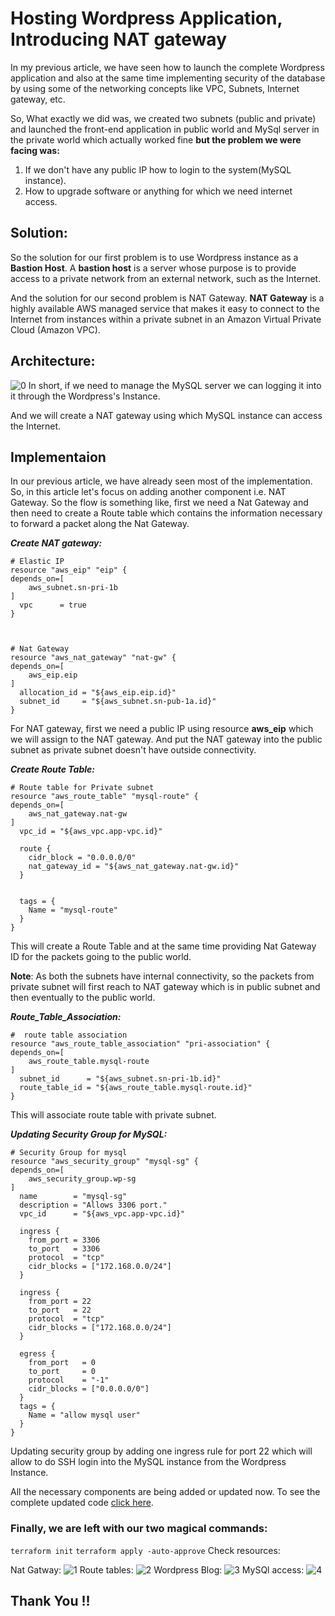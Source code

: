 # Hosting Wordpress Application, Introducing NAT gateway
In my previous article, we have seen how to launch the complete Wordpress application and also at the same time implementing security of the database by using some of the networking concepts like VPC, Subnets, Internet gateway, etc.

So, What exactly we did was, we created two subnets (public and private) and launched the front-end application in public world and MySql server in the private world which actually worked fine **but the problem we were facing was:**

1. If we don't have any public IP how to login to the system(MySQL instance).
2. How to upgrade software or anything for which we need internet access.
## Solution:
So the solution for our first problem is to use Wordpress instance as a **Bastion Host**. A **bastion host** is a server whose purpose is to provide access to a private network from an external network, such as the Internet.

And the solution for our second problem is NAT Gateway. **NAT Gateway** is a highly available AWS managed service that makes it easy to connect to the Internet from instances within a private subnet in an Amazon Virtual Private Cloud (Amazon VPC).

## Architecture:
![0](https://raw.githubusercontent.com/mohitagal98/hybrid-proj4/master/photos/vpc-ec2-diagram.png)
In short, if we need to manage the MySQL server we can logging it into it through the Wordpress's Instance.

And we will create a NAT gateway using which MySQL instance can access the Internet.
## Implementaion
In our previous article, we have already seen most of the implementation. So, in this article let's focus on adding another component i.e. NAT Gateway. So the flow is something like, first we need a Nat Gateway and then need to create a Route table which contains the information necessary to forward a packet along the Nat Gateway.

**_Create NAT gateway:_**
```
# Elastic IP
resource "aws_eip" "eip" {
depends_on=[
	aws_subnet.sn-pri-1b
]
  vpc      = true
}



# Nat Gateway
resource "aws_nat_gateway" "nat-gw" {
depends_on=[
	aws_eip.eip
]
  allocation_id = "${aws_eip.eip.id}"
  subnet_id     = "${aws_subnet.sn-pub-1a.id}"
}
```

For NAT gateway, first we need a public IP using resource **aws_eip** which we will assign to the NAT gateway. And put the NAT gateway into the public subnet as private subnet doesn't have outside connectivity.

**_Create Route Table:_**
```
# Route table for Private subnet
resource "aws_route_table" "mysql-route" {
depends_on=[
	aws_nat_gateway.nat-gw
]
  vpc_id = "${aws_vpc.app-vpc.id}"

  route {
    cidr_block = "0.0.0.0/0"
    nat_gateway_id = "${aws_nat_gateway.nat-gw.id}"
  }


  tags = {
    Name = "mysql-route"
  }
}
```
This will create a Route Table and at the same time providing Nat Gateway ID for the packets going to the public world. 

**Note**: As both the subnets have internal connectivity, so the packets from private subnet will first reach to NAT gateway which is in public subnet and then eventually to the public world.

**_Route_Table_Association:_**
```
#  route table association
resource "aws_route_table_association" "pri-association" {
depends_on=[
	aws_route_table.mysql-route
]
  subnet_id      = "${aws_subnet.sn-pri-1b.id}"
  route_table_id = "${aws_route_table.mysql-route.id}"
}
```

This will associate route table with private subnet.

**_Updating Security Group for MySQL:_**
```
# Security Group for mysql
resource "aws_security_group" "mysql-sg" {
depends_on=[
	aws_security_group.wp-sg
]
  name        = "mysql-sg"
  description = "Allows 3306 port."
  vpc_id      = "${aws_vpc.app-vpc.id}"

  ingress {
    from_port = 3306
    to_port   = 3306
    protocol  = "tcp"
    cidr_blocks = ["172.168.0.0/24"]
  }
  
  ingress {
    from_port = 22
    to_port   = 22
    protocol  = "tcp"
    cidr_blocks = ["172.168.0.0/24"]
  }

  egress {
    from_port   = 0
    to_port     = 0
    protocol    = "-1"
    cidr_blocks = ["0.0.0.0/0"]
  }
  tags = {
    Name = "allow mysql user"
  }
}
```

Updating security group by adding one ingress rule for port 22 which will allow to do SSH login into the MySQL instance from the Wordpress Instance.

All the necessary components are being added or updated now. To see the complete updated code [click here](https://github.com/mohitagal98/hybrid-proj4/blob/master/task4.tf).

### Finally, we are left with our two magical commands:
`terraform init`
`terraform apply -auto-approve`
Check resources:

Nat Gatway:
![1](https://raw.githubusercontent.com/mohitagal98/hybrid-proj4/master/photos/nat%20gateway.JPG)
Route tables:
![2](https://raw.githubusercontent.com/mohitagal98/hybrid-proj4/master/photos/route%20table.JPG)
Wordpress Blog:
![3](https://raw.githubusercontent.com/mohitagal98/hybrid-proj4/master/photos/blog.JPG)
MySQl access:
![4](https://raw.githubusercontent.com/mohitagal98/hybrid-proj4/master/photos/mysql%20login.JPG)
## Thank You !!
